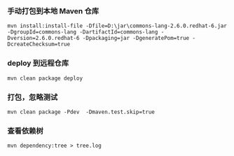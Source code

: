 ### 手动打包到本地 Maven 仓库

```
mvn install:install-file -Dfile=D:\jar\commons-lang-2.6.0.redhat-6.jar -DgroupId=commons-lang -DartifactId=commons-lang -Dversion=2.6.0.redhat-6 -Dpackaging=jar -DgeneratePom=true -DcreateChecksum=true
```



### deploy 到远程仓库

`mvn clean package deploy`



### 打包，忽略测试

`mvn clean package -Pdev  -Dmaven.test.skip=true`



### 查看依赖树

`mvn dependency:tree > tree.log`


